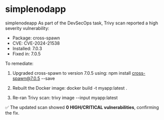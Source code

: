 # simplenodapp
simplenodeapp
As part of the DevSecOps task, Trivy scan reported a high severity vulnerability:

- Package: cross-spawn
- CVE: CVE-2024-21538
- Installed: 7.0.3
- Fixed in: 7.0.5

To remediate:
1. Upgraded cross-spawn to version 7.0.5 using:
   npm install cross-spawn@7.0.5 --save

2. Rebuilt the Docker image:
   docker build -t myapp:latest .

3. Re-ran Trivy scan:
   trivy image --input  myapp:latest 

✅ The updated scan showed **0 HIGH/CRITICAL vulnerabilities**, confirming the fix.
